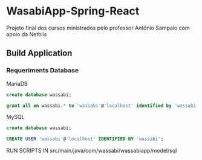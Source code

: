 # WasabiApp-Spring-React
Projeto final dos cursos ministrados pelo professor Antônio Sampaio com apoio da Netbiis

## Build Application

### Requeriments Database

MariaDB

``` SQL
create database wassabi;

grant all on wassabi.* to 'wassabi'@'localhost' identified by 'wassabi' with grant option; 
```

MySQL

``` SQL 
create database wassabi;

CREATE USER 'wassabi'@'localhost' IDENTIFIED BY 'wassabi'; 
```


RUN SCRIPTS IN src/main/java/com/wassabi/wassabiapp/model/sql


